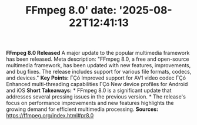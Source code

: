 ﻿---
title: "FFmpeg 8.0'
date: '2025-08-22T12:41:13"
category: "Markets"
summary: ""
slug: "ffmpeg 80"
source_urls:
  - "https://ffmpeg.org/index.html#pr8.0"
seo:
  title: "FFmpeg 8.0 | Hash n Hedge'
  description: '"
  keywords: ["news", "markets", "brief"]
---
**FFmpeg 8.0 Released**  A major update to the popular multimedia framework has been released.  Meta description: "FFmpeg 8.0, a free and open-source multimedia framework, has been updated with new features, improvements, and bug fixes. The release includes support for various file formats, codecs, and devices."  **Key Points:**  ΓÇó Improved support for AV1 video codec ΓÇó Enhanced multi-threading capabilities ΓÇó New device profiles for Android and iOS  **Short Takeaways:**  * FFmpeg 8.0 is a significant update that addresses several pressing issues in the previous version. * The release's focus on performance improvements and new features highlights the growing demand for efficient multimedia processing.  **Sources:** https://ffmpeg.org/index.html#pr8.0 
